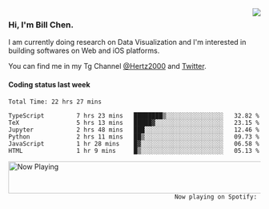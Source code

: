 <img  align="right" src="https://github-readme-stats.vercel.app/api?username=BillChen2k&show_icons=false&count_private=true&hide_title=true">

### Hi, I'm Bill Chen.

I am currently doing research on Data Visualization and I'm interested in building softwares on Web and iOS platforms.

You can find me in my Tg Channel [@Hertz2000](https://t.me/Hertz2000) and [Twitter](https://twitter.com/billchen2k).

#### Coding status last week

<!--START_SECTION:waka-->

```text
Total Time: 22 hrs 27 mins

TypeScript         7 hrs 23 mins   ████████▒░░░░░░░░░░░░░░░░   32.82 %
TeX                5 hrs 13 mins   █████▓░░░░░░░░░░░░░░░░░░░   23.15 %
Jupyter            2 hrs 48 mins   ███░░░░░░░░░░░░░░░░░░░░░░   12.46 %
Python             2 hrs 11 mins   ██▒░░░░░░░░░░░░░░░░░░░░░░   09.73 %
JavaScript         1 hr 28 mins    █▓░░░░░░░░░░░░░░░░░░░░░░░   06.58 %
HTML               1 hr 9 mins     █▒░░░░░░░░░░░░░░░░░░░░░░░   05.13 %
```

<!--END_SECTION:waka-->


<div>
<a href="https://spotify-now-playing.billchen2k.vercel.app/now-playing?open">
   <img align="right" src="https://spotify-now-playing.billchen2k.vercel.app/now-playing" width="540" height="64" alt="Now Playing">
</a>
</div>

<div>
<p align="right"><code>Now playing on Spotify: </code></p>
</div>

<!--
**BillChen2K/BillChen2K** is a ✨ _special_ ✨ repository because its `README.md` (this file) appears on your GitHub profile.

Here are some ideas to get you started:

- 🔭 I’m currently working on ...
- 🌱 I’m currently learning ...
- 👯 I’m looking to collaborate on ...
- 🤔 I’m looking for help with ...
- 💬 Ask me about ...
- 📫 How to reach me: ...
- 😄 Pronouns: ...
- ⚡ Fun fact: ...
-->
